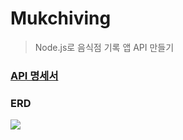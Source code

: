# Mukchiving
> Node.js로 음식점 기록 앱 API 만들기

### [API 명세서](https://hyeinisfree.notion.site/API-0b29d402acf14271a376823c31515c37)

### ERD
![](https://s3.us-west-2.amazonaws.com/secure.notion-static.com/0b4fad71-058b-4217-be3e-a7a56e36fd9f/_2021-06-27__8.35.25.png?X-Amz-Algorithm=AWS4-HMAC-SHA256&X-Amz-Credential=AKIAT73L2G45O3KS52Y5%2F20210724%2Fus-west-2%2Fs3%2Faws4_request&X-Amz-Date=20210724T174011Z&X-Amz-Expires=86400&X-Amz-Signature=0880aaf87b9bfac53f6192b06023b5ce54060d0fd4ed0a9bf314545da687e137&X-Amz-SignedHeaders=host&response-content-disposition=filename%20%3D%22_2021-06-27__8.35.25.png%22)
